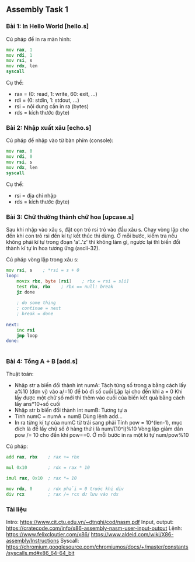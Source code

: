## Assembly Task 1

### Bài 1: In Hello World [hello.s]

Cú pháp để in ra màn hình:
```asm
mov rax, 1
mov rdi, 1
mov rsi, s
mov rdx, len
syscall
```
Cụ thể:
* rax = (0: read, 1: write, 60: exit, ...)
* rdi = (0: stdin, 1: stdout, ...)
* rsi = nội dung cần in ra (bytes)
* rds = kích thước (byte)

### Bài 2: Nhập xuất xâu [echo.s]

Cú pháp để nhập vào từ bàn phím (console):
```asm
mov rax, 0
mov rdi, 0
mov rsi, s
mov rdx, len
syscall
```
Cụ thể:
* rsi = địa chỉ nhập
* rds = kích thước (byte)

### Bài 3: Chữ thường thành chữ hoa [upcase.s]

Sau khi nhập vào xâu s, đặt con trỏ rsi trỏ vào đầu xâu s. Chạy vòng lặp cho đến khi con trỏ rsi đến kí tự kết thúc thì dừng. Ở mỗi bước, kiểm tra nếu không phải kí tự trong đoạn 'a'..'z' thì không làm gì, ngược lại thì biến đổi thành kí tự in hoa tương ứng (ascii-32).

Cú pháp vòng lặp trong xâu s:
```asm
mov rsi, s    ; *rsi = s + 0
loop:
    movzx rbx, byte [rsi]    ; rbx = rsi = s[i]
    test rbx, rbx    ; rbx == null: break
    jz done
    
    ; do some thing
    ; continue = next
    ; break = done
    
next:
    inc rsi
    jmp loop
done:
    
```

### Bài 4: Tổng A + B [add.s]

Thuật toán:
* Nhập str a biến đổi thành int numA:
    Tách từng số trong a bằng cách lấy a%10 (đơn vị) vào a/=10 để bỏ đi số cuối
    Lặp lại cho đến khi a = 0
    Khi lấy được một chữ số mới thì thêm vào cuối của biến kết quả bằng cách lấy ans*10+số cuối
* Nhập str b biến đổi thành int numB:
    Tương tự a
* Tính numC = numA + numB
    Dùng lệnh add...
* In ra từng kí tự của numC từ trái sang phải
    Tính pow = 10^(len-1), mục đích là để lấy chữ số ở hàng thứ i là num/(10^i)%10
    Vòng lặp giảm dần pow /= 10 cho đến khi pow==0. Ở mỗi bước in ra một kí tự num/pow%10

Cú pháp:
```asm
add rax, rbx    ; rax += rbx

mul 0x10        ; rdx = rax * 10

imul rax, 0x10  ; rax *= 10

mov rdx, 0      ; rdx phải = 0 trước khi div
div rcx         ; rax /= rcx dư lưu vào rdx
```

### Tài liệu

Intro: https://www.cit.ctu.edu.vn/~dtnghi/cod/nasm.pdf
Input, output: https://cratecode.com/info/x86-assembly-nasm-user-input-output
Lệnh: https://www.felixcloutier.com/x86/
https://www.aldeid.com/wiki/X86-assembly/Instructions
Syscall: https://chromium.googlesource.com/chromiumos/docs/+/master/constants/syscalls.md#x86_64-64_bit
